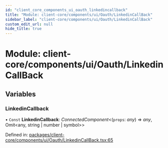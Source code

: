 ```yaml
---
id: "client_core_components_ui_oauth_linkedincallback"
title: "Module: client-core/components/ui/Oauth/LinkedinCallBack"
sidebar_label: "client-core/components/ui/Oauth/LinkedinCallBack"
custom_edit_url: null
hide_title: true
---
```


# Module: client-core/components/ui/Oauth/LinkedinCallBack

## Variables

### LinkedinCallback

• `Const` **LinkedinCallback**: *ConnectedComponent*<(`props`: *any*) => *any*, Omit<any, string \| number \| symbol\>\>

Defined in: [packages/client-core/components/ui/Oauth/LinkedinCallBack.tsx:65](https://github.com/xr3ngine/xr3ngine/blob/9d253dc38/packages/client-core/components/ui/Oauth/LinkedinCallBack.tsx#L65)
